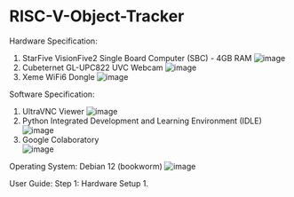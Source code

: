 # RISC-V-Object-Tracker

Hardware Specification:
1. StarFive VisionFive2 Single Board Computer (SBC) - 4GB RAM
![image](https://github.com/EricSiaSiewWei/RISC-V-Object-Tracker/assets/136912487/472072ae-c593-440a-a196-cff9640d5010)
2. Cubeternet GL-UPC822 UVC Webcam
![image](https://github.com/EricSiaSiewWei/RISC-V-Object-Tracker/assets/136912487/a7146160-57e2-4ad1-a346-d12dcc2e80e6)
3. Xeme WiFi6 Dongle
![image](https://github.com/EricSiaSiewWei/RISC-V-Object-Tracker/assets/136912487/b5efcc67-2562-4c38-a5f9-e89d89e34a6c)


Software Specification:
1. UltraVNC Viewer
![image](https://github.com/EricSiaSiewWei/RISC-V-Object-Tracker/assets/136912487/9f216a57-b264-4b6a-9b15-ddfa3cd428ce)
2. Python Integrated Development and Learning Environment (IDLE)
![image](https://github.com/EricSiaSiewWei/RISC-V-Object-Tracker/assets/136912487/922570c5-49ad-439b-b27b-f0703a01ba29)
3. Google Colaboratory  
![image](https://github.com/EricSiaSiewWei/RISC-V-Object-Tracker/assets/136912487/5e661b2e-bd85-47f6-9c53-cce9e02f9266)


Operating System:
Debian 12 (bookworm)
![image](https://github.com/EricSiaSiewWei/RISC-V-Object-Tracker/assets/136912487/e0793241-990a-4d2d-98fe-d63b680a6f81)

User Guide:
Step 1: Hardware Setup
1. 
